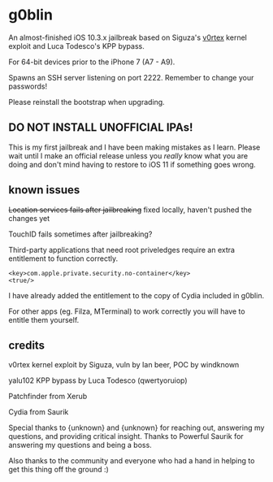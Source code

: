 # g0blin

An almost-finished iOS 10.3.x jailbreak based on Siguza's [v0rtex](http://github.com/siguza/v0rtex) kernel exploit and Luca Todesco's KPP bypass.

For 64-bit devices prior to the iPhone 7 (A7 - A9).

Spawns an SSH server listening on port 2222. Remember to change your passwords!

Please reinstall the bootstrap when upgrading.


## DO NOT INSTALL UNOFFICIAL IPAs!

This is my first jailbreak and I have been making mistakes as I learn. Please wait until I make an official release unless you *really* know what you are doing and don't mind having to restore to iOS 11 if something goes wrong.


## known issues

~~Location services fails after jailbreaking~~ fixed locally, haven't pushed the changes yet

TouchID fails sometimes after jailbreaking?

Third-party applications that need root priveledges require an extra entitlement to function correctly.

````
<key>com.apple.private.security.no-container</key>
<true/>
````

I have already added the entitlement to the copy of Cydia included in g0blin.

For other apps (eg. Filza, MTerminal) to work correctly you will have to entitle them yourself.


## credits

v0rtex kernel exploit by Siguza, vuln by Ian beer, POC by windknown

yalu102 KPP bypass by Luca Todesco (qwertyoruiop)

Patchfinder from Xerub

Cydia from Saurik

Special thanks to {unknown} and {unknown} for reaching out, answering my questions, and providing critical insight.
Thanks to Powerful Saurik for answering my questions and being a boss.

Also thanks to the community and everyone who had a hand in helping to get this thing off the ground :)
